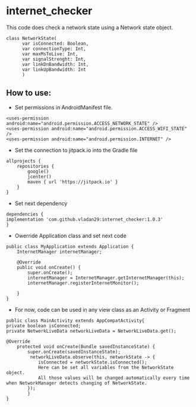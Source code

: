 # internet_checker

This code does check a network state using a Network state object.

~~~
class NetworkState(
      var isConnected: Boolean,
      var connectionType: Int,
      var maxMsToLive: Int,
      var signalStrenght: Int,
      var linkDnBandwidth: Int,
      var linkUpBandwidth: Int
      )
~~~
## How to use:

* Set permissions in AndroidManifest file.

~~~
<uses-permission android:name="android.permission.ACCESS_NETWORK_STATE" />
<uses-permission android:name="android.permission.ACCESS_WIFI_STATE" />
<uses-permission android:name="android.permission.INTERNET" />
~~~

* Set the connection to jitpack.io into the Gradle file

~~~
allprojects {
    repositories {
        google()
        jcenter()
        maven { url 'https://jitpack.io' }
    }
}
~~~

* Set next dependency
~~~
dependencies {
implementation 'com.github.vladan29:internet_checker:1.0.3'
}
~~~
* Owerride Application class and set next code

~~~
public class MyApplication extends Application {
    InternetManager internetManager;
   
    @Override
    public void onCreate() {
        super.onCreate();
        internetManager = InternetManager.getInternetManager(this);
        internetManager.registerInternetMonitor();

    }
}
~~~
* For now, code can be used in any view class as an Activity or Fragment

~~~
public class MainActivity extends AppCompatActivity{
private boolean isConnected;
private NetworkLiveData networkLiveData = NetworkLiveData.get();

@Override
    protected void onCreate(Bundle savedInstanceState) {
        super.onCreate(savedInstanceState);
         networkLiveData.observe(this, networkState -> {
            isConnected = networkState.isConnected();
            Here can be set all variables from the NetworkState object.
            All those values will be changed automatically every time when NetworkManager detects changing of NetworkState.
        });
        }
}
~~~


